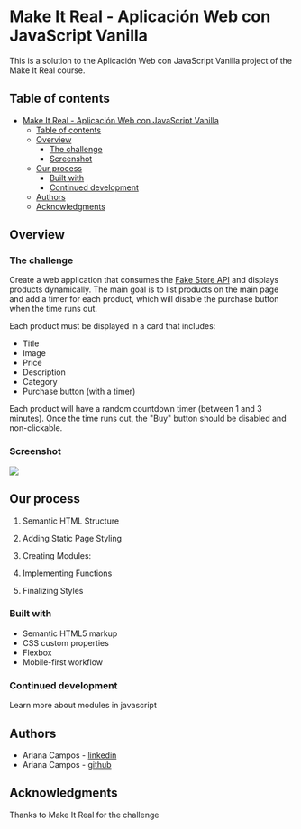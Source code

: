 # Make It Real - Aplicación Web con JavaScript Vanilla

This is a solution to the Aplicación Web con JavaScript Vanilla project of the Make It Real course.

## Table of contents

- [Make It Real - Aplicación Web con JavaScript Vanilla](#make-it-real---aplicación-web-con-javascript-vanilla)
  - [Table of contents](#table-of-contents)
  - [Overview](#overview)
    - [The challenge](#the-challenge)
    - [Screenshot](#screenshot)
  - [Our process](#our-process)
    - [Built with](#built-with)
    - [Continued development](#continued-development)
  - [Authors](#authors)
  - [Acknowledgments](#acknowledgments)

## Overview

### The challenge

Create a web application that consumes the [Fake Store API](https://fakestoreapi.com/) and displays products dynamically. The main goal is to list products on the main page and add a timer for each product, which will disable the purchase button when the time runs out.

Each product must be displayed in a card that includes:

- Title
- Image
- Price
- Description
- Category
- Purchase button (with a timer)

Each product will have a random countdown timer (between 1 and 3 minutes).
Once the time runs out, the "Buy" button should be disabled and non-clickable.

### Screenshot

![](DesktopScreenShop.PNG)

## Our process

1. Semantic HTML Structure

2. Adding Static Page Styling

3. Creating Modules:

4. Implementing Functions

5. Finalizing Styles

### Built with
- Semantic HTML5 markup
- CSS custom properties
- Flexbox
- Mobile-first workflow

### Continued development

Learn more about modules in javascript

## Authors

- Ariana Campos - [linkedin](https://www.linkedin.com/in/ariana-campos-trinidad-563443194/)
- Ariana Campos - [github](https://github.com/Aricatri)

## Acknowledgments

Thanks to Make It Real for the challenge
